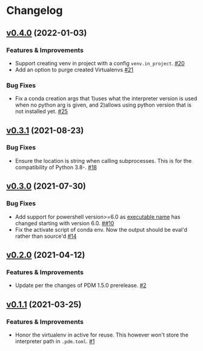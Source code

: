 # Changelog

<!-- insertion marker -->
[v0.4.0](https://github.com/pdm-project/pdm-venv/releases/tag/0.4.0) (2022-01-03)
---------------------------------------------------------------------------------

### Features & Improvements

- Support creating venv in project with a config `venv.in_project`. [#20](https://github.com/pdm-project/pdm-venv/issues/20)
- Add an option to purge created Virtualenvs [#21](https://github.com/pdm-project/pdm-venv/issues/21)

### Bug Fixes

- Fix a conda creation args that 1)uses what the interpreter version is used when no python arg is given, and 2)allows using python version that is not installed yet. [#25](https://github.com/pdm-project/pdm-venv/issues/25)


[v0.3.1](https://github.com/pdm-project/pdm-venv/releases/tag/0.3.1) (2021-08-23)
---------------------------------------------------------------------------------

### Bug Fixes

- Ensure the location is string when calling subprocesses. This is for the compatibility of Python 3.8-. [#18](https://github.com/pdm-project/pdm-venv/issues/18)


[v0.3.0](https://github.com/pdm-project/pdm-venv/releases/tag/0.3.0) (2021-07-30)
---------------------------------------------------------------------------------

### Bug Fixes

- Add support for powershell version>=6.0 as [executable name](https://powershellexplained.com/2017-12-29-Powershell-what-is-pwsh/#:~:text=The%20pwsh.exe%20process%20is%20the%20new%20name%20for%20PowerShell%20Core%20starting%20with%20version%206.0.%20The%20executable%20changed%20names%20from%20powershell.exe%20to%20pwsh.exe.%20Let%E2%80%99s%20take%20a%20look%20at%20this%20executable.) has changed starting with version 6.0. [##10](https://github.com/pdm-project/pdm-venv/issues/#10)
- Fix the activate script of conda env. Now the output should be eval'd rather than source'd [#14](https://github.com/pdm-project/pdm-venv/issues/14)


[v0.2.0](https://github.com/pdm-project/pdm-venv/releases/tag/0.2.0) (2021-04-12)
---------------------------------------------------------------------------------

### Features & Improvements

- Update per the changes of PDM 1.5.0 prerelease. [#2](https://github.com/pdm-project/pdm-venv/issues/2)


[v0.1.1](https://github.com/pdm-project/pdm-venv/releases/tag/0.1.1) (2021-03-25)
---------------------------------------------------------------------------------

### Features & Improvements

- Honor the virtualenv in active for reuse. This however won't store the interpreter path in `.pdm.toml`. [#1](https://github.com/pdm-project/pdm-venv/issues/1)
